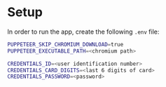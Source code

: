 # Setup

In order to run the app, create the following `.env` file:

```bash
PUPPETEER_SKIP_CHROMIUM_DOWNLOAD=true
PUPPETEER_EXECUTABLE_PATH=<chromium path>

CREDENTIALS_ID=<user identification number>
CREDENTIALS_CARD_DIGITS=<last 6 digits of card>
CREDENTIALS_PASSWORD=<password>
```
